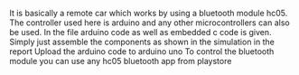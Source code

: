 It is basically a remote car which works by using a bluetooth module hc05. 
The controller used here is arduino and any other microcontrollers can also be used.
In the file arduino code as well as embedded c code is given.
Simply just assemble the components as shown in the simulation in the report 
Upload the arduino code to arduino uno
To control the bluetooth module you can use any hc05 bluetooth app from playstore
